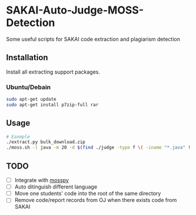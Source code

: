 # SAKAI-Auto-Judge-MOSS-Detection
Some useful scripts for SAKAI code extraction and plagiarism detection

## Installation
Install all extracting support packages.
### Ubuntu/Debain
```bash
sudo apt-get update
sudo apt-get install p7zip-full rar
```

## Usage
```bash
# Eaxmple
./extract.py bulk_download.zip
./moss.sh -l java -m 20 -d $(find ./judge -type f \( -iname "*.java" ! -iname "._*" \) )
```

## TODO

 - [ ] Integrate with [mosspy](https://github.com/soachishti/moss.py)
 - [ ] Auto ditinguish different language
 - [ ] Move one students' code into the root of the same directory
 - [ ] Remove code/report records from OJ when there exists code from SAKAI
